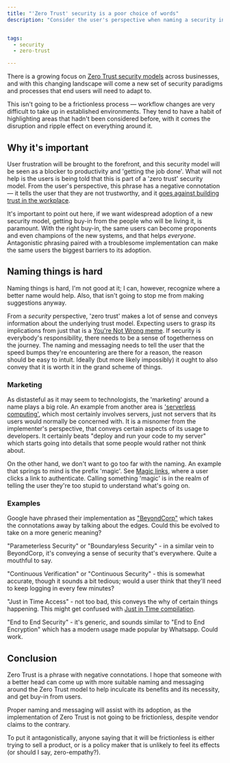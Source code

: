 ```yaml
---
title: "'Zero Trust' security is a poor choice of words"
description: "Consider the user's perspective when naming a security initiative"


tags: 
  - security
  - zero-trust

---
```



There is a growing focus on [Zero Trust security models](https://www.cnbc.com/2022/03/01/why-companies-are-moving-to-a-zero-trust-model-of-cyber-security-.html) across businesses, and with this changing landscape will come a new set of security paradigms and processes that end users will need to adapt to.  

This isn't going to be a frictionless process — workflow changes are very difficult to take up in established environments. They tend to have a habit of highlighting areas that hadn't been considered before, with it comes the disruption and ripple effect on everything around it.  

## Why it's important

User frustration will be brought to the forefront, and this security model will be seen as a blocker to productivity and 'getting the job done'.  What will not help is the users is being told that this is part of a 'zero trust' security model.  From the user's perspective, this phrase has a negative connotation — it tells the user that they are not trustworthy, and it [goes against building trust in the workplace](https://www.forbes.com/sites/johnhall/2021/03/14/why-a-focus-on-employee-trust-is-essential/).  

It's important to point out here, if we want widespread adoption of a new security model, getting buy-in from the people who will be living it, is paramount.  With the right buy-in, the same users can become proponents and even champions of the new systems, and that helps _everyone_.  Antagonistic phrasing paired with a troublesome implementation can make the same users the biggest barriers to its adoption.  


## Naming things is hard

Naming things is hard, I'm not good at it; I can, however, recognize where a better name would help.  Also, that isn't going to stop me from making suggestions anyway.  

From a _security_ perspective, 'zero trust' makes a lot of sense and conveys information about the underlying trust model.  Expecting users to grasp its implications from just that is a [You're Not Wrong meme](https://i.imgur.com/40Idny0.png).  If security is everybody's responsibility, there needs to be a sense of togetherness on the journey.  The naming and messaging needs to tell the user that the speed bumps they're encountering are there for a reason, the reason should be easy to intuit.  Ideally (but more likely impossibly) it ought to also convey that it is worth it in the grand scheme of things.  

### Marketing

As distasteful as it may seem to technologists, the 'marketing' around a name plays a big role.  An example from another area is ['serverless computing'](https://en.wikipedia.org/wiki/Serverless_computing), which most certainly involves servers, just not servers that its users would normally be concerned with.  It is a misnomer from the implementer's perspective, that conveys certain aspects of its usage to developers.  It certainly beats "deploy and run your code to my server" which starts going into details that some people would rather not think about.

On the other hand, we don't want to go too far with the naming.  An example that springs to mind is the prefix 'magic'.  See [Magic links](https://www.okta.com/uk/blog/2020/09/magic-links/), where a user clicks a link to authenticate.  Calling something 'magic' is in the realm of telling the user they're too stupid to understand what's going on.  

### Examples

Google have phrased their implementation as ["BeyondCorp"](https://www.beyondcorp.com/) which takes the connotations away by talking about the edges. Could this be evolved to take on a more generic meaning?  

"Parameterless Security" or "Boundaryless Security" - in a similar vein to BeyondCorp, it's conveying a sense of security that's everywhere.  Quite a mouthful to say.  

"Continuous Verification" or "Continuous Security" - this is somewhat accurate, though it sounds a bit tedious; would a user think that they'll need to keep logging in every few minutes? 

"Just in Time Access" - not too bad, this conveys the why of certain things happening.  This might get confused with [Just in Time compilation](https://en.wikipedia.org/wiki/Just-in-time_compilation).

"End to End Security" - it's generic, and sounds similar to "End to End Encryption" which has a modern usage made popular by Whatsapp.  Could work.  



## Conclusion

Zero Trust is a phrase with negative connotations.  I hope that someone with a better head can come up with more suitable naming and messaging around the Zero Trust model to help inculcate its benefits and its necessity, and get buy-in from users.  

Proper naming and messaging will assist with its adoption, as the implementation of Zero Trust is not going to be frictionless, despite vendor claims to the contrary.  

To put it antagonistically, anyone saying that it will be frictionless is either trying to sell a product, or is a policy maker that is unlikely to feel its effects (or should I say, zero-empathy?).  
